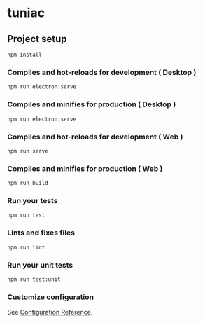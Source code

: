# tuniac

## Project setup
```
npm install
```


### Compiles and hot-reloads for development ( Desktop )
```
npm run electron:serve
```

### Compiles and minifies for production ( Desktop )
```
npm run electron:serve
```


### Compiles and hot-reloads for development ( Web )
```
npm run serve
```

### Compiles and minifies for production ( Web )
```
npm run build
```

### Run your tests
```
npm run test
```

### Lints and fixes files
```
npm run lint
```

### Run your unit tests
```
npm run test:unit
```

### Customize configuration
See [Configuration Reference](https://cli.vuejs.org/config/).
